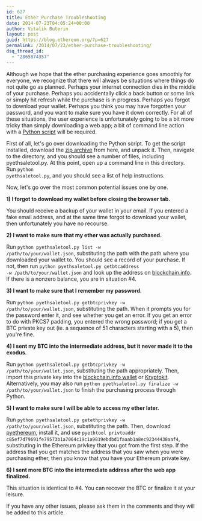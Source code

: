 ```yaml
---
id: 627
title: Ether Purchase Troubleshooting
date: 2014-07-23T04:05:24+00:00
author: Vitalik Buterin
layout: post
guid: https://blog.ethereum.org/?p=627
permalink: /2014/07/23/ether-purchase-troubleshooting/
dsq_thread_id:
  - "2865874357"
---
```

Although we hope that the ether purchasing experience goes smoothly for everyone, we recognize that there will always be situations where things do not quite go as planned. Perhaps your internet connection dies in the middle of your purchase. Perhaps you accidentally click a back button or some link or simply hit refresh while the purchase is in progress. Perhaps you forgot to download your wallet. Perhaps you think you may have forgotten your password, and you want to make sure you have it down correctly. For all of these situations, the user experience is unfortunately going to be a bit more tricky than simply downloading a web app; a bit of command line action with a <a href="https://github.com/ethereum/pyethsaletool">Python script</a> will be required.

First of all, let's go over downloading the Python script. To get the script installed, download the <a href="https://github.com/ethereum/pyethsaletool/archive/master.zip">zip archive</a> from here, and unpack it. Then, navigate to the directory, and you should see a number of files, including pyethsaletool.py. At this point, open up a command line in this directory. Run <code>python pyethsaletool.py</code>, and you should see a list of help instructions.

Now, let's go over the most common potential issues one by one.

<b>1) I forgot to download my wallet before closing the browser tab.</b>

You should receive a backup of your wallet in your email. If you entered a fake email address, and at the same time forgot to download your wallet, then unfortunately you have no recourse.

<b>2) I want to make sure that my ether was actually purchased.</b>

Run <code>python pyethsaletool.py list -w /path/to/your/wallet.json</code>, substituting the path with the path where you downloaded your wallet to. You should see a record of your purchase. If not, then run <code>python pyethsaletool.py getbtcaddress -w /path/to/your/wallet.json</code> and look up the address on <a href="http://blockchain.info">blockchain.info</a>. If there is a nonzero balance, you are in situation #4.

<b>3) I want to make sure that I remember my password.</b>

Run <code>python pyethsaletool.py getbtcprivkey -w /path/to/your/wallet.json</code>, substituting the path. When it prompts you for the password enter it, and see whether you get an error. If you get an error to do with PKCS7 padding, you entered the wrong password; if you get a BTC private key out (ie. a sequence of 51 characters starting with a 5), then you're fine.

<b>4) I sent my BTC into the intermediate address, but it never made it to the exodus.</b>

Run <code>python pyethsaletool.py getbtcprivkey -w /path/to/your/wallet.json</code>, substituting the path appropriately. Then, import this private key into the <a href="http://blockchain.info/wallet">blockchain.info wallet</a> or <a href="http://kryptokit.com">Kryptokit</a>. Alternatively, you may also run <code>python pyethsaletool.py finalize -w /path/to/your/wallet.json</code> to finish the purchasing process through Python.

<b>5) I want to make sure I will be able to access my ether later.</b>

Run <code>python pyethsaletool.py getethprivkey -w /path/to/your/wallet.json</code>, substituting the path. Then, download <a href="http:github.com/ethereum/pyethereum">pyethereum</a>, install it, and use <code>pyethtool privtoaddr c85ef7d79691fe79573b1a7064c19c1a9819ebdbd1faaab1a8ec92344438aaf4</code>, substituting in the Ethereum privkey that you got from the first step. If the address that you get matches the address that you saw when you were purchasing ether, then you know that you have your Ethereum private key.

<b>6) I sent more BTC into the intermediate address after the web app finalized.</b>

This situation is identical to #4. You can recover the BTC or finalize it at your leisure.

If you have any other issues, please ask them in the comments and they will be added to this article.